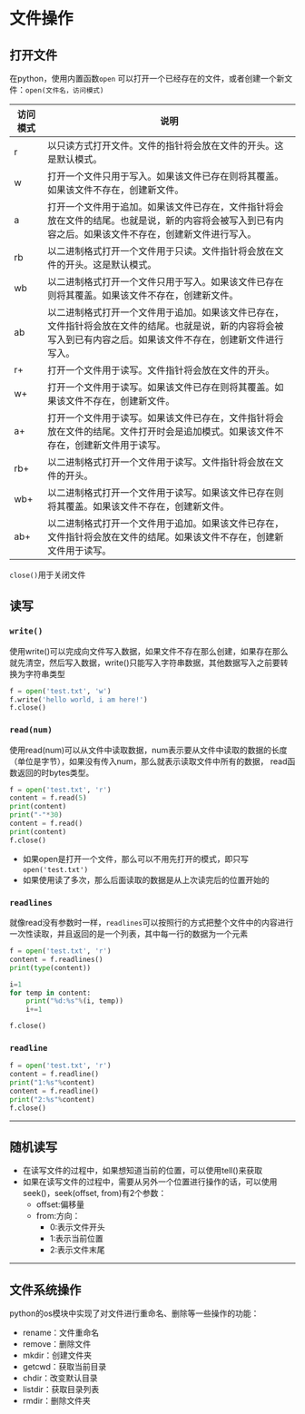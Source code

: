 # 文件操作

## 打开文件

在python，使用内置函数`open` 可以打开一个已经存在的文件，或者创建一个新文件：`open(文件名，访问模式)`

| 访问模式 | 说明 |
| --- | --- |
| r | 以只读方式打开文件。文件的指针将会放在文件的开头。这是默认模式。 |
| w | 打开一个文件只用于写入。如果该文件已存在则将其覆盖。如果该文件不存在，创建新文件。 |
| a | 打开一个文件用于追加。如果该文件已存在，文件指针将会放在文件的结尾。也就是说，新的内容将会被写入到已有内容之后。如果该文件不存在，创建新文件进行写入。 |
| rb | 以二进制格式打开一个文件用于只读。文件指针将会放在文件的开头。这是默认模式。 |
| wb | 以二进制格式打开一个文件只用于写入。如果该文件已存在则将其覆盖。如果该文件不存在，创建新文件。 |
| ab | 以二进制格式打开一个文件用于追加。如果该文件已存在，文件指针将会放在文件的结尾。也就是说，新的内容将会被写入到已有内容之后。如果该文件不存在，创建新文件进行写入。 |
| r+ | 打开一个文件用于读写。文件指针将会放在文件的开头。 |
| w+ | 打开一个文件用于读写。如果该文件已存在则将其覆盖。如果该文件不存在，创建新文件。 |
| a+ | 打开一个文件用于读写。如果该文件已存在，文件指针将会放在文件的结尾。文件打开时会是追加模式。如果该文件不存在，创建新文件用于读写。 |
| rb+ | 以二进制格式打开一个文件用于读写。文件指针将会放在文件的开头。 |
| wb+ | 以二进制格式打开一个文件用于读写。如果该文件已存在则将其覆盖。如果该文件不存在，创建新文件。 |
| ab+ | 以二进制格式打开一个文件用于追加。如果该文件已存在，文件指针将会放在文件的结尾。如果该文件不存在，创建新文件用于读写。 |

`close()`用于关闭文件

## 读写

### `write()`

使用write()可以完成向文件写入数据，如果文件不存在那么创建，如果存在那么就先清空，然后写入数据，write()只能写入字符串数据，其他数据写入之前要转换为字符串类型

```python
f = open('test.txt', 'w')
f.write('hello world, i am here!')
f.close()
```

### `read(num)`

使用read(num)可以从文件中读取数据，num表示要从文件中读取的数据的长度（单位是字节），如果没有传入num，那么就表示读取文件中所有的数据，
read函数返回的时bytes类型。

```python
f = open('test.txt', 'r')
content = f.read(5)
print(content)
print("-"*30)
content = f.read()
print(content)
f.close()
```

- 如果open是打开一个文件，那么可以不用先打开的模式，即只写 `open('test.txt')`
- 如果使用读了多次，那么后面读取的数据是从上次读完后的位置开始的

### `readlines`

就像read没有参数时一样，`readlines`可以按照行的方式把整个文件中的内容进行一次性读取，并且返回的是一个列表，其中每一行的数据为一个元素

```python
f = open('test.txt', 'r')
content = f.readlines()
print(type(content))

i=1
for temp in content:
    print("%d:%s"%(i, temp))
    i+=1

f.close()
```

### `readline`

```python
f = open('test.txt', 'r')
content = f.readline()
print("1:%s"%content)
content = f.readline()
print("2:%s"%content)
f.close()
```


---
## 随机读写

- 在读写文件的过程中，如果想知道当前的位置，可以使用tell()来获取
- 如果在读写文件的过程中，需要从另外一个位置进行操作的话，可以使用seek()，seek(offset, from)有2个参数：
    - offset:偏移量
    - from:方向：
        - 0:表示文件开头
        - 1:表示当前位置
        - 2:表示文件末尾
        
---
## 文件系统操作

python的os模块中实现了对文件进行重命名、删除等一些操作的功能：

- rename：文件重命名
- remove：删除文件
- mkdir：创建文件夹
- getcwd：获取当前目录
- chdir：改变默认目录
- listdir：获取目录列表
- rmdir：删除文件夹
